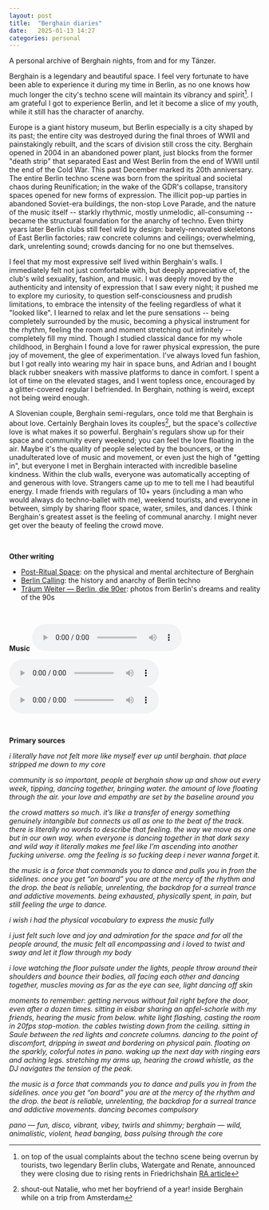 ```yaml
---
layout: post
title:  "Berghain diaries"
date:   2025-01-13 14:27
categories: personal
---
```


A personal archive of Berghain nights, from and for my Tänzer.

Berghain is a legendary and beautiful space. I feel very fortunate to have been able to experience it during my time in Berlin, as no one knows how much longer the city's techno scene will maintain its vibrancy and spirit[^closing]. I am grateful I got to experience Berlin, and let it become a slice of my youth, while it still has the character of anarchy. 

Europe is a giant history museum, but Berlin especially is a city shaped by its past; the entire city was destroyed during the final throes of WWII and painstakingly rebuilt, and the scars of division still cross the city. Berghain opened in 2004 in an abandoned power plant, just blocks from the former "death strip" that separated East and West Berlin from the end of WWII until the end of the Cold War. This past December marked its 20th anniversary. The entire Berlin techno scene was born from the spiritual and societal chaos during Reunification; in the wake of the GDR's collapse, transitory spaces opened for new forms of expression. The illicit pop-up parties in abandoned Soviet-era buildings, the non-stop Love Parade, and the nature of the music itself -- starkly rhythmic, mostly unmelodic, all-consuming -- became the structural foundation for the anarchy of techno. Even thirty years later Berlin clubs still feel wild by design: barely-renovated skeletons of East Berlin factories; raw concrete columns and ceilings; overwhelming, dark, unrelenting sound; crowds dancing for no one but themselves. 

I feel that my most expressive self lived within Berghain's walls. I immediately felt not just comfortable with, but deeply appreciative of, the club's wild sexuality, fashion, and music. I was deeply moved by the authenticity and intensity of expression that I saw every night; it pushed me to explore my curiosity, to question self-consciousness and prudish limitations, to embrace the intensity of the feeling regardless of what it "looked like". I learned to relax and let the pure sensations -- being completely surrounded by the music, becoming a physical instrument for the rhythm, feeling the room and moment stretching out infinitely -- completely fill my mind. Though I studied classical dance for my whole childhood, in Berghain I found a love for rawer physical expression, the pure joy of movement, the glee of experimentation. I've always loved fun fashion, but I got really into wearing my hair in space buns, and Adrian and I bought black rubber sneakers with massive platforms to dance in comfort. I spent a lot of time on the elevated stages, and I went topless once, encouraged by a glitter-covered regular I befriended. In Berghain, nothing is weird, except not being weird enough.

A Slovenian couple, Berghain semi-regulars, once told me that Berghain is about love. Certainly Berghain loves its couples[^natalie], but the space's *collective* love is what makes it so powerful. Berghain's regulars show up for their space and community every weekend; you can feel the love floating in the air. Maybe it's the quality of people selected by the bouncers, or the unadulterated love of music and movement, or even just the high of "getting in", but everyone I met in Berghain interacted with incredible baseline kindness. Within the club walls, everyone was automatically accepting of and generous with love. Strangers came up to me to tell me I had beautiful energy. I made friends with regulars of 10+ years (including a man who would always do techno-ballet with me), weekend tourists, and everyone in between, simply by sharing floor space, water, smiles, and dances. I think Berghain's greatest asset is the feeling of communal anarchy. I might never get over the beauty of feeling the crowd move.

&nbsp;

**Other writing**
- [Post-Ritual Space](https://suspendedreason.com/2016/12/23/post-ritual-space-berghain/): on the physical and mental architecture of Berghain
- [Berlin Calling](https://www.google.com/books/edition/Berlin_Calling/j0c2DgAAQBAJ?hl=en&gbpv=0): the history and anarchy of Berlin techno
- [Träum Weiter — Berlin, die 90er](https://spectorbooks.com/book/traeum-weiter-berlin-die-90er): photos from Berlin's dreams and reality of the 90s

&nbsp;


**Music**
<audio class="custom-audio" controls>
  <source src="{{ '/assets/IMG_7109.mp3' | relative_url }}" type="audio/mpeg">
  Your browser does not support the audio element.
</audio>

<audio class="custom-audio" controls>
  <source src="{{ '/assets/IMG_7365.mp3' | relative_url }}" type="audio/mpeg">
  Your browser does not support the audio element.
</audio>

<audio class="custom-audio" controls>
  <source src="{{ '/assets/IMG_7375.mp3' | relative_url }}" type="audio/mpeg">
  Your browser does not support the audio element.
</audio>

&nbsp;

**Primary sources**

*i literally have not felt more like myself ever up until berghain. that place stripped me down to my core*

*community is so important, people at berghain show up and show out every week, tipping, dancing together, bringing water. the amount of love floating through the air. your love and empathy are set by the baseline around you*

*the crowd matters so much. it’s like a transfer of energy something genuinely intangible but connects us all as one to the beat of the track. there is literally no words to describe that feeling. the way we move as one but in our own way. when everyone is dancing together in that dark sexy and wild way it literally makes me feel like I’m ascending into another fucking universe. omg the feeling is so fucking deep i never wanna forget it.*

*the music is a force that commands you to dance and pulls you in from the sidelines. once you get “on board” you are at the mercy of the rhythm and the drop. the beat is reliable, unrelenting, the backdrop for a surreal trance and addictive movements. being exhausted, physically spent, in pain, but still feeling the urge to dance.*

*i wish i had the physical vocabulary to express the music fully*

*i just felt such love and joy and admiration for the space and for all the people around, the music felt all encompassing and i loved to twist and sway and let it flow through my body*

*i love watching the floor pulsate under the lights, people throw around their shoulders and bounce their bodies, all facing each other and dancing together, muscles moving as far as the eye can see, light dancing off skin*

*moments to remember*: *getting nervous without fail right before the door, even after a dozen times. sitting in eisbar sharing an apfel-schorle with my friends, hearing the music from below. white light flashing, casting the room in 20fps stop-motion. the cables twisting down from the ceiling. sitting in Saule between the red lights and concrete columns. dancing to the point of discomfort, dripping in sweat and bordering on physical pain. floating on the sparkly, colorful notes in pano. waking up the next day with ringing ears and aching legs. stretching my arms up, hearing the crowd whistle, as the DJ navigates the tension of the peak.*

*the music is a force that commands you to dance and pulls you in from the sidelines. once you get “on board” you are at the mercy of the rhythm and the drop. the beat is reliable, unrelenting, the backdrop for a surreal trance and addictive movements. dancing becomes compulsory*

*pano — fun, disco, vibrant, vibey, twirls and shimmy; berghain — wild, animalistic, violent, head banging, bass pulsing through the core*

[^closing]: on top of the usual complaints about the techno scene being overrun by tourists, two legendary Berlin clubs, Watergate and Renate, announced they were closing due to rising rents in Friedrichshain [RA article](https://ra.co/news/81126)
[^natalie]: shout-out Natalie, who met her boyfriend of a year! inside Berghain while on a trip from Amsterdam